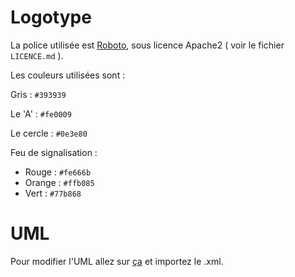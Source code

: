 Logotype
========

La police utilisée est [Roboto](https://www.google.com/fonts/specimen/Roboto), sous licence Apache2 ( voir le fichier `LICENCE.md` ).

Les couleurs utilisées sont :

Gris : `#393939`

Le 'A' : `#fe0009`

Le cercle : `#0e3e80`

Feu de signalisation : 

* Rouge : `#fe666b`
* Orange : `#ffb085`
* Vert : `#77b868`

UML
==

Pour modifier l'UML allez sur [ça](http://draw.io) et importez le .xml.
